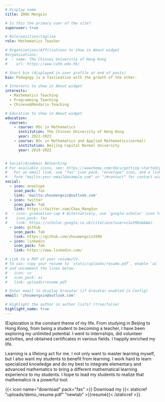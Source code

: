 ```yaml
---
# Display name
title: ZHOU Mengxin

# Is this the primary user of the site?
superuser: true

# Role/position/tagline
role: Mathematics Teacher

# Organizations/Affiliations to show in About widget
#organizations:
#  - name: The Chinses University of Hong Kong
#    url: https://www.cuhk.edu.hk/

# Short bio (displayed in user profile at end of posts)
bio: Pedagogy is a fascination with the growth of the other.

# Interests to show in About widget
interests:
  - Mathematics Teaching
  - Programming Teaching
  - Chinese&Mandarin Teaching

# Education to show in About widget
education:
  courses:
    - course: MSc in Mathematics
      institution: The Chinses University of Hong Kong
      year: 2022-2023
    - course: BSc in Mathematics and Applied Mathematics(normal)
      institution: Beijing Capital Normal University
      year: 2018-2022


# Social/Academic Networking
# For available icons, see: https://wowchemy.com/docs/getting-started/page-builder/#icons
#   For an email link, use "fas" icon pack, "envelope" icon, and a link in the
#   form "mailto:your-email@example.com" or "/#contact" for contact widget.
social:
  - icon: envelope
    icon_pack: fas
    link: 'mailto:zhoumengxin@outlook.com'
  - icon: twitter
    icon_pack: fab
    link: https://twitter.com/Chau_MangSun
#  - icon: graduation-cap # Alternatively, use `google-scholar` icon from `ai` icon pack
#    icon_pack: fas
#    link: https://scholar.google.co.uk/citations?user=sIwtMXoAAAAJ
  - icon: github
    icon_pack: fab
    link: https://github.com/zhoumengxin1999
  - icon: linkedin
    icon_pack: fab
    link: https://www.linkedin.com/

# Link to a PDF of your resume/CV.
# To use: copy your resume to `static/uploads/resume.pdf`, enable `ai` icons in `params.toml`,
# and uncomment the lines below.
# - icon: cv
#   icon_pack: ai
#   link: uploads/resume.pdf

# Enter email to display Gravatar (if Gravatar enabled in Config)
email: 'zhoumengxin@outlook.com'

# Highlight the author in author lists? (true/false)
highlight_name: true
---
```


IExploration is the constant theme of my life. From studying in Beijing to Hong Kong, from being a student to becoming a teacher, I have been exploring my unlimited potential. I went to internships, did volunteer activities, and obtained certificates in various fields. I happily enriched my life.

Learning is a lifelong act for me. I not only want to master learning myself, but I also want my students to benefit from learning. I work hard to learn specialized knowledge and do my best to integrate elementary and advanced mathematics to bring a different mathematical learning experience to my students. I hope to lead my students to realize that mathematics is a powerful tool.

{{< icon name="download" pack="fas" >}} Download my {{< staticref "uploads/demo_resume.pdf" "newtab" >}}resumé{{< /staticref >}}.
